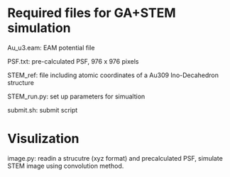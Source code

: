 Required files for GA+STEM simulation 
=====================================

Au_u3.eam: EAM potential file

PSF.txt: pre-calculated PSF, 976 x 976 pixels  

STEM_ref: file including atomic coordinates of a Au309 Ino-Decahedron structure

STEM_run.py: set up parameters for simualtion

submit.sh: submit script


Visulization
============

image.py: readin a strucutre (xyz format) and precalculated PSF, simulate STEM image using convolution method.  

